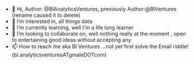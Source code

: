- 👋 Hi, Author: @BIAnalyticsVentures, previously Author:@BIVentures (rename caused it to delete)
- 👀 I’m interested in, all things data
- 🌱 I’m currently learning, well I'm a life long learner
- 💞️ I’m looking to collaborate on,  well nothing really at the moment , open to entertaining good ideas without accepting any
- 📫 How to reach me aka BI Ventures ...not yet first solve the Email riddle! (bi.analyticsventuresATgmaleDOTcom)

<!---
BIAnalyticsVentures/BIAnalyticsVentures is a ✨ special ✨ repository because its `README.md` (this file) appears on your GitHub profile.
You can click the Preview link to take a look at your changes.
--->

